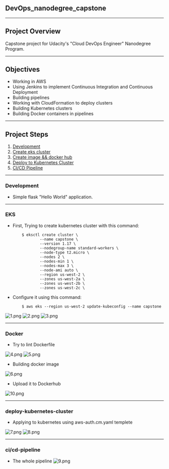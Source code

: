 ## DevOps_nanodegree_capstone

<hr>

## Project Overview

Capstone project for Udacity's "Cloud DevOps Engineer" Nanodegree Program.

<hr>

## Objectives

- Working in AWS
- Using Jenkins to implement Continuous Integration and Continuous Deployment
- Building pipelines
- Working with CloudFormation to deploy clusters
- Building Kubernetes clusters
- Building Docker containers in pipelines

<hr>

## Project Steps

1. [Development](#development)
2. [Create eks cluster](#EKS)
3. [Create image && docker hub](#Docker)
4. [Deploy to Kubernetes Cluster](#deploy-kubernetes-cluster)
5. [CI/CD Pipeline](#ci/cd-pipeline)

<hr>

### Development

 - Simple flask "Hello World" application.

<hr>

### EKS

 - First, Trying to create kubernetes cluster with this command:

    ```
        $ eksctl create cluster \
				--name capstone \
				--version 1.17 \
				--nodegroup-name standard-workers \
				--node-type t2.micro \
				--nodes 2 \
				--nodes-min 1 \
				--nodes-max 3 \
				--node-ami auto \
				--region us-west-2 \
				--zones us-west-2a \
				--zones us-west-2b \
				--zones us-west-2c \
    ```

 - Configure it using this command:


    ```
        $ aws eks --region us-west-2 update-kubeconfig --name capstone
    ```

![1.png](Screenshots/1.png)
![2.png](Screenshots/2.png)
![3.png](Screenshots/3.png)

<hr>

### Docker

 - Try to lint Dockerfile

![4.png](Screenshots/4.png)
![5.png](Screenshots/5.png)

 - Building docker image 

![6.png](Screenshots/6.png)

 - Upload it to Dockerhub

![10.png](Screenshots/10.png)


<hr>

### deploy-kubernetes-cluster

 - Applying to kubernetes using aws-auth.cm.yaml templete

![7.png](Screenshots/7.png)
![8.png](Screenshots/8.png)


<hr>

### ci/cd-pipeline

 - The whole pipeline
![9.png](Screenshots/9.png)
